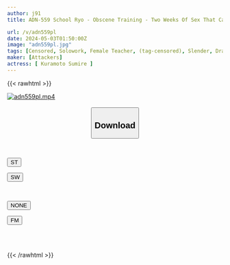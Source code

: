 ```yaml
---
author: j91
title: ADN-559 School Ryo - Obscene Training - Two Weeks Of Sex That Cannot Be Written In The Report Of Student Teacher Sumire Kuramoto

url: /v/adn559pl
date: 2024-05-03T01:50:00Z
image: "adn559pl.jpg"
tags: [Censored, Solowork, Female Teacher, (tag-censored), Slender, Drama	]
maker: [Attackers]
actress: [ Kuramoto Sumire ]
---
```



{{< rawhtml >}}

<div class="video" data-videoid="QgG7gWRy7Rs0mGY">
    <a href="javascript:;">
        <img src="/v/adn559pl/adn559pl.jpg" width="WIDTH" height="HEIGHT" alt="adn559pl.mp4" loading="lazy">
    </a>
</div>

<script type="text/javascript" src="https://j91.asia/asset/on-demand-st.js"></script>

<br>
  <link rel="stylesheet" href="https://j91.asia/asset/bs5.css">
  
  <center>
  <button class="btn btn-primary" type="button" data-bs-toggle="collapse" data-bs-target=".multi-collapse" aria-expanded="false" aria-controls="multiCollapseExample1 multiCollapseExample2"><h2>Download</h2></button></center>
</p>
<div class="row">
  <div class="col">
    <div class="collapse multi-collapse" id="multiCollapseExample1">
      <div class="card card-body">
	      	      <br>
<div class="buttons">  
<p><a href="https://streamtape.to/v/QgG7gWRy7Rs0mGY" target="_blank"><button class="btn-hover color-3"><i class="fa fa-download"></i> ST</button></a></p>
<p><a href="https://asnwish.com/pstq6ewv8v2g" target="_blank"><button class="btn-hover color-2"><i class="fa fa-download"></i> SW</button></a></p></div>
    </div>
  </div>
</div>
  <div class="col">
    <div class="collapse multi-collapse" id="multiCollapseExample2">
      <div class="card card-body">
	      <br>
<div class="buttons">
<p><a href="javascript:;"><button class="btn-hover color-9"><i class="fa fa-download"></i> NONE</button></a></p>
<p><a href="https://filemoon.sx/d/77jf376iwlp0"><button class="btn-hover color-8"><i class="fa fa-download"></i> FM</button></a></p></div>
<br><br>
      </div>
    </div>
  </div>
</div>

{{< /rawhtml >}}